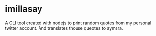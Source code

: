 # imillasay
A CLI tool created with nodejs to print random quotes from my personal twitter account. And translates thouse queotes to aymara.
